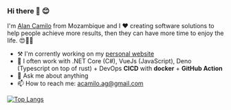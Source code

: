 ### Hi there 👋 😊

<!--
**allanShady/allanShady** is a ✨ _special_ ✨ repository because its `README.md` (this file) appears on your GitHub profile.

-->
I'm [Alan Camilo](https://www.allancamilo.com) from Mozambique and I ❤ creating software solutions to help people achieve more results, then they can have more time to enjoy the life. 😍🧘🏿‍

- ⚒ I'm corrently working on my [personal website](https://www.allancamilo.com) 
- 🌱 I often work with .NET Core (C#), VueJs (JavaScript), Deno (Typescript on top of rust) + DevOps **CICD** with **docker** + **GitHub Action** 
- 💬 Ask me about anything
- 📫 How to reach me: acamilo.ag@gmail.com 

[![Top Langs](https://github-readme-stats.vercel.app/api/top-langs/?username=allanShady&layout=compact)](https://github.com/allanShady/github-readme-stats)
